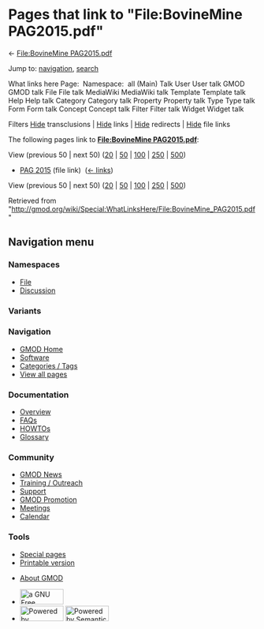 <div id="mw-page-base" class="noprint">

</div>

<div id="mw-head-base" class="noprint">

</div>

<div id="content" class="mw-body" role="main">

<span id="top"></span>

<div id="mw-js-message" style="display:none;">

</div>



# <span dir="auto">Pages that link to "File:BovineMine PAG2015.pdf"</span>

<div id="bodyContent">

<div id="contentSub">

← [File:BovineMine
PAG2015.pdf](/wiki/File:BovineMine_PAG2015.pdf "File:BovineMine PAG2015.pdf")

</div>

<div id="jump-to-nav" class="mw-jump">

Jump to: [navigation](#mw-navigation), [search](#p-search)

</div>

<div id="mw-content-text">

What links here Page:  Namespace:  all (Main) Talk User User talk GMOD
GMOD talk File File talk MediaWiki MediaWiki talk Template Template talk
Help Help talk Category Category talk Property Property talk Type Type
talk Form Form talk Concept Concept talk Filter Filter talk Widget
Widget talk

Filters
[Hide](/mediawiki/index.php?title=Special:WhatLinksHere/File:BovineMine_PAG2015.pdf&hidetrans=1 "Special:WhatLinksHere/File:BovineMine PAG2015.pdf")
transclusions \|
[Hide](/mediawiki/index.php?title=Special:WhatLinksHere/File:BovineMine_PAG2015.pdf&hidelinks=1 "Special:WhatLinksHere/File:BovineMine PAG2015.pdf")
links \|
[Hide](/mediawiki/index.php?title=Special:WhatLinksHere/File:BovineMine_PAG2015.pdf&hideredirs=1 "Special:WhatLinksHere/File:BovineMine PAG2015.pdf")
redirects \|
[Hide](/mediawiki/index.php?title=Special:WhatLinksHere/File:BovineMine_PAG2015.pdf&hideimages=1 "Special:WhatLinksHere/File:BovineMine PAG2015.pdf")
file links

The following pages link to **[File:BovineMine
PAG2015.pdf](/wiki/File:BovineMine_PAG2015.pdf "File:BovineMine PAG2015.pdf")**:

View (previous 50 \| next 50)
([20](/mediawiki/index.php?title=Special:WhatLinksHere/File:BovineMine_PAG2015.pdf&limit=20 "Special:WhatLinksHere/File:BovineMine PAG2015.pdf")
\|
[50](/mediawiki/index.php?title=Special:WhatLinksHere/File:BovineMine_PAG2015.pdf&limit=50 "Special:WhatLinksHere/File:BovineMine PAG2015.pdf")
\|
[100](/mediawiki/index.php?title=Special:WhatLinksHere/File:BovineMine_PAG2015.pdf&limit=100 "Special:WhatLinksHere/File:BovineMine PAG2015.pdf")
\|
[250](/mediawiki/index.php?title=Special:WhatLinksHere/File:BovineMine_PAG2015.pdf&limit=250 "Special:WhatLinksHere/File:BovineMine PAG2015.pdf")
\|
[500](/mediawiki/index.php?title=Special:WhatLinksHere/File:BovineMine_PAG2015.pdf&limit=500 "Special:WhatLinksHere/File:BovineMine PAG2015.pdf"))

- [PAG 2015](/wiki/PAG_2015 "PAG 2015") (file link) ‎
  <span class="mw-whatlinkshere-tools">([←
  links](/mediawiki/index.php?title=Special:WhatLinksHere&target=PAG+2015 "Special:WhatLinksHere"))</span>

View (previous 50 \| next 50)
([20](/mediawiki/index.php?title=Special:WhatLinksHere/File:BovineMine_PAG2015.pdf&limit=20 "Special:WhatLinksHere/File:BovineMine PAG2015.pdf")
\|
[50](/mediawiki/index.php?title=Special:WhatLinksHere/File:BovineMine_PAG2015.pdf&limit=50 "Special:WhatLinksHere/File:BovineMine PAG2015.pdf")
\|
[100](/mediawiki/index.php?title=Special:WhatLinksHere/File:BovineMine_PAG2015.pdf&limit=100 "Special:WhatLinksHere/File:BovineMine PAG2015.pdf")
\|
[250](/mediawiki/index.php?title=Special:WhatLinksHere/File:BovineMine_PAG2015.pdf&limit=250 "Special:WhatLinksHere/File:BovineMine PAG2015.pdf")
\|
[500](/mediawiki/index.php?title=Special:WhatLinksHere/File:BovineMine_PAG2015.pdf&limit=500 "Special:WhatLinksHere/File:BovineMine PAG2015.pdf"))

</div>

<div class="printfooter">

Retrieved from
"<http://gmod.org/wiki/Special:WhatLinksHere/File:BovineMine_PAG2015.pdf>"

</div>

<div id="catlinks" class="catlinks catlinks-allhidden">

</div>

<div class="visualClear">

</div>

</div>

</div>

<div id="mw-navigation">

## Navigation menu

<div id="mw-head">



<div id="left-navigation">

<div id="p-namespaces" class="vectorTabs" role="navigation"
aria-labelledby="p-namespaces-label">

### Namespaces

- <span id="ca-nstab-image"><a href="/wiki/File:BovineMine_PAG2015.pdf" accesskey="c"
  title="View the file page [c]">File</a></span>
- <span id="ca-talk"><a
  href="/mediawiki/index.php?title=File_talk:BovineMine_PAG2015.pdf&amp;action=edit&amp;redlink=1"
  accesskey="t"
  title="Discussion about the content page [t]">Discussion</a></span>

</div>

<div id="p-variants" class="vectorMenu emptyPortlet" role="navigation"
aria-labelledby="p-variants-label">

### 

### Variants[](#)

<div class="menu">

</div>

</div>

</div>

<div id="right-navigation">





</div>



</div>

</div>

</div>

<div id="mw-panel">

<div id="p-logo" role="banner">

<a href="/wiki/Main_Page"
style="background-image: url(http://gmod.org/images/GMOD-cogs.png);"
title="Visit the main page"></a>

</div>

<div id="p-Navigation" class="portal" role="navigation"
aria-labelledby="p-Navigation-label">

### Navigation

<div class="body">

- <span id="n-GMOD-Home">[GMOD Home](/wiki/Main_Page)</span>
- <span id="n-Software">[Software](/wiki/GMOD_Components)</span>
- <span id="n-Categories-.2F-Tags">[Categories /
  Tags](/wiki/Categories)</span>
- <span id="n-View-all-pages">[View all
  pages](/wiki/Special:AllPages)</span>

</div>

</div>

<div id="p-Documentation" class="portal" role="navigation"
aria-labelledby="p-Documentation-label">

### Documentation

<div class="body">

- <span id="n-Overview">[Overview](/wiki/Overview)</span>
- <span id="n-FAQs">[FAQs](/wiki/Category:FAQ)</span>
- <span id="n-HOWTOs">[HOWTOs](/wiki/Category:HOWTO)</span>
- <span id="n-Glossary">[Glossary](/wiki/Glossary)</span>

</div>

</div>

<div id="p-Community" class="portal" role="navigation"
aria-labelledby="p-Community-label">

### Community

<div class="body">

- <span id="n-GMOD-News">[GMOD News](/wiki/GMOD_News)</span>
- <span id="n-Training-.2F-Outreach">[Training /
  Outreach](/wiki/Training_and_Outreach)</span>
- <span id="n-Support">[Support](/wiki/Support)</span>
- <span id="n-GMOD-Promotion">[GMOD
  Promotion](/wiki/GMOD_Promotion)</span>
- <span id="n-Meetings">[Meetings](/wiki/Meetings)</span>
- <span id="n-Calendar">[Calendar](/wiki/Calendar)</span>

</div>

</div>

<div id="p-tb" class="portal" role="navigation"
aria-labelledby="p-tb-label">

### Tools

<div class="body">

- <span id="t-specialpages"><a href="/wiki/Special:SpecialPages" accesskey="q"
  title="A list of all special pages [q]">Special pages</a></span>
- <span id="t-print"><a
  href="/mediawiki/index.php?title=Special:WhatLinksHere/File:BovineMine_PAG2015.pdf&amp;printable=yes"
  rel="alternate" accesskey="p"
  title="Printable version of this page [p]">Printable version</a></span>

</div>

</div>

</div>

</div>

<div id="footer" role="contentinfo">

- <span id="footer-places-about">[About
  GMOD](/wiki/GMOD:About "GMOD:About")</span>

<!-- -->

- <span id="footer-copyrightico">[<img src="http://www.gnu.org/graphics/gfdl-logo-small.png" width="88"
  height="31" alt="a GNU Free Documentation License" />](http://www.gnu.org/licenses/fdl-1.3.html)</span>
- <span id="footer-poweredbyico">[<img src="/mediawiki/skins/common/images/poweredby_mediawiki_88x31.png"
  width="88" height="31" alt="Powered by MediaWiki" />](//www.mediawiki.org/)
  [<img
  src="/mediawiki/extensions/SemanticMediaWiki/includes/../resources/images/smw_button.png"
  width="88" height="31" alt="Powered by Semantic MediaWiki" />](https://www.semantic-mediawiki.org/wiki/Semantic_MediaWiki)</span>

<div style="clear:both">

</div>

</div>
